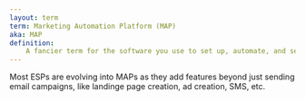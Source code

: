 ```yaml
---
layout: term
term: Marketing Automation Platform (MAP)
aka: MAP
definition:
    A fancier term for the software you use to set up, automate, and send marketing campaigns. 
---
```

Most ESPs are evolving into MAPs as they add features beyond just sending email campaigns, like landinge page creation, ad creation, SMS, etc. 